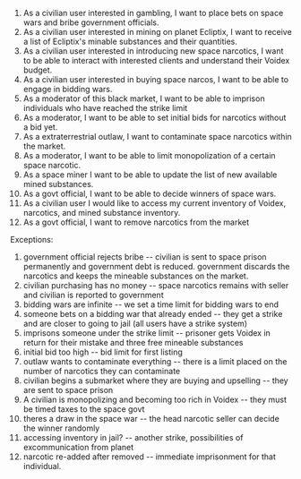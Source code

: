 1) As a civilian user interested in gambling, I want to place bets on space wars and bribe government officials.
3) As a civilian user interested in mining on planet Ecliptix, I want to receive a list of Ecliptix's minable substances and their quantities.
4) As a civilian user interested in introducing new space narcotics, I want to be able to interact with interested clients and understand their Voidex budget.
5) As a civilian user interested in buying space narcos, I want to be able to engage in bidding wars.
6) As a moderator of this black market, I want to be able to imprison individuals who have reached the strike limit  
7) As a moderator, I want to be able to set initial bids for narcotics without a bid yet.
8) As a extraterrestrial outlaw, I want to contaminate space narcotics within the market.
9) As a moderator, I want to be able to limit monopolization of a certain space narcotic.
10) As a space miner I want to be able to update the list of new available mined substances.
11) As a govt official, I want to be able to decide winners of space wars.
12) As a civilian user I would like to access my current inventory of Voidex, narcotics, and mined substance inventory.
13) As a govt official, I want to remove narcotics from the market
    
Exceptions:
1. government official rejects bribe -- civilian is sent to space prison permanently and government debt is reduced. government discards the narcotics and keeps the mineable substances on the market.
3. civilian purchasing has no money -- space narcotics remains with seller and civilian is reported to government
4. bidding wars are infinite -- we set a time limit for bidding wars to end
5. someone bets on a bidding war that already ended -- they get a strike and are closer to going to jail (all users have a strike system)
6. imprisons someone under the strike limit -- prisoner gets Voidex in return for their mistake and three free mineable substances
7. initial bid too high -- bid limit for first listing
8. outlaw wants to contaminate everything -- there is a limit placed on the number of narcotics they can contaminate
9. civilian begins a submarket where they are buying and upselling -- they are sent to space prison
10. A civilian is monopolizing and becoming too rich in Voidex -- they must be timed taxes to the space govt
11. theres a draw in the space war -- the head narcotic seller can decide the winner randomly
12. accessing inventory in jail? -- another strike, possibilities of excommunication from planet
13. narcotic re-added after removed -- immediate imprisonment for that individual.
